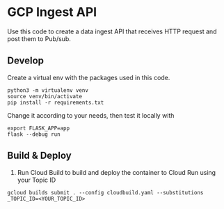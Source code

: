 # GCP Ingest API

Use this code to create a data ingest API that receives HTTP request and post them to Pub/sub.


## Develop
Create a virtual env with the packages used in this code.
```
python3 -m virtualenv venv
source venv/bin/activate
pip install -r requirements.txt
```

Change it according to your needs, then test it locally with 
```
export FLASK_APP=app
flask --debug run
```


## Build & Deploy
1. Run Cloud Build to build and deploy the container to Cloud Run using your Topic ID
```
gcloud builds submit . --config cloudbuild.yaml --substitutions _TOPIC_ID=<YOUR_TOPIC_ID>
```

